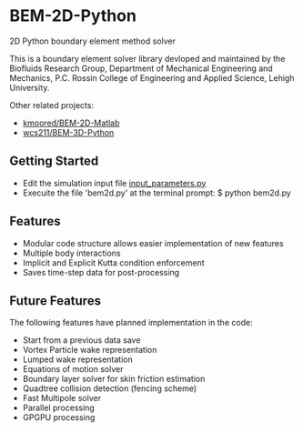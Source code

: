 # BEM-2D-Python
2D Python boundary element method solver

This is a boundary element solver library devloped and maintained by the Biofluids Research Group, Department of Mechanical Engineering and Mechanics, P.C. Rossin College of Engineering and Applied Science, Lehigh University.

Other related projects:

* [kmoored/BEM-2D-Matlab](https://github.com/kmoored/BEM-2D-Matlab)
* [wcs211/BEM-3D-Python](https://github.com/wcs211/BEM-3D-Python)

## Getting Started
* Edit the simulation input file [input_parameters.py](https://github.com/wcs211/BEM-2D-Python/blob/master/input_parameters.py)
* Execuite the file 'bem2d.py' at the terminal prompt:
    $ python bem2d.py

## Features

* Modular code structure allows easier implementation of new features
* Multiple body interactions
* Implicit and Explicit Kutta condition enforcement
* Saves time-step data for post-processing

## Future Features
The following features have planned implementation in the code:

* Start from a previous data save
* Vortex Particle wake representation
* Lumped wake representation
* Equations of motion solver
* Boundary layer solver for skin friction estimation
* Quadtree collision detection (fencing scheme)
* Fast Multipole solver
* Parallel processing
* GPGPU processing
